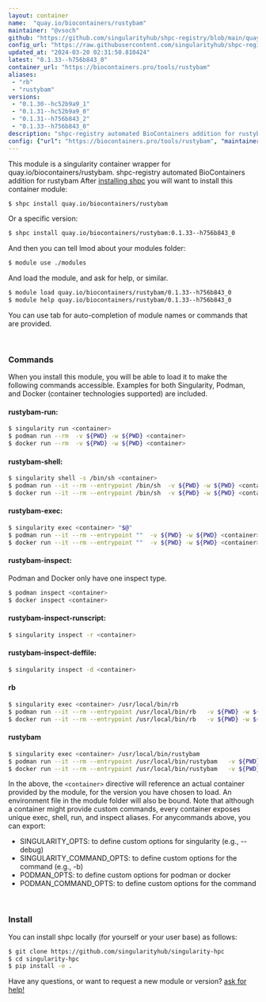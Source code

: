```yaml
---
layout: container
name:  "quay.io/biocontainers/rustybam"
maintainer: "@vsoch"
github: "https://github.com/singularityhub/shpc-registry/blob/main/quay.io/biocontainers/rustybam/container.yaml"
config_url: "https://raw.githubusercontent.com/singularityhub/shpc-registry/main/quay.io/biocontainers/rustybam/container.yaml"
updated_at: "2024-03-20 02:31:50.810424"
latest: "0.1.33--h756b843_0"
container_url: "https://biocontainers.pro/tools/rustybam"
aliases:
 - "rb"
 - "rustybam"
versions:
 - "0.1.30--hc52b9a9_1"
 - "0.1.31--hc52b9a9_0"
 - "0.1.31--h756b843_2"
 - "0.1.33--h756b843_0"
description: "shpc-registry automated BioContainers addition for rustybam"
config: {"url": "https://biocontainers.pro/tools/rustybam", "maintainer": "@vsoch", "description": "shpc-registry automated BioContainers addition for rustybam", "latest": {"0.1.33--h756b843_0": "sha256:0c31acc94fe676fd7d853da74660187d9a146acbacb4266abd2ec559fd5641a3"}, "tags": {"0.1.30--hc52b9a9_1": "sha256:e056aa9311c66cad3c2d34cda1ea4636defe9621040e764a8ebbd18573080771", "0.1.31--hc52b9a9_0": "sha256:168d060c5f48fba1b0b125a1df02f8f5a4d28e7eab0e0f9f6a32266f65101db5", "0.1.31--h756b843_2": "sha256:b88b57c995e9228801c0fa2361dfe11aab419e43865af900d2596f0f373bb079", "0.1.33--h756b843_0": "sha256:0c31acc94fe676fd7d853da74660187d9a146acbacb4266abd2ec559fd5641a3"}, "docker": "quay.io/biocontainers/rustybam", "aliases": {"rb": "/usr/local/bin/rb", "rustybam": "/usr/local/bin/rustybam"}}
---
```


This module is a singularity container wrapper for quay.io/biocontainers/rustybam.
shpc-registry automated BioContainers addition for rustybam
After [installing shpc](#install) you will want to install this container module:


```bash
$ shpc install quay.io/biocontainers/rustybam
```

Or a specific version:

```bash
$ shpc install quay.io/biocontainers/rustybam:0.1.33--h756b843_0
```

And then you can tell lmod about your modules folder:

```bash
$ module use ./modules
```

And load the module, and ask for help, or similar.

```bash
$ module load quay.io/biocontainers/rustybam/0.1.33--h756b843_0
$ module help quay.io/biocontainers/rustybam/0.1.33--h756b843_0
```

You can use tab for auto-completion of module names or commands that are provided.

<br>

### Commands

When you install this module, you will be able to load it to make the following commands accessible.
Examples for both Singularity, Podman, and Docker (container technologies supported) are included.

#### rustybam-run:

```bash
$ singularity run <container>
$ podman run --rm  -v ${PWD} -w ${PWD} <container>
$ docker run --rm  -v ${PWD} -w ${PWD} <container>
```

#### rustybam-shell:

```bash
$ singularity shell -s /bin/sh <container>
$ podman run --it --rm --entrypoint /bin/sh  -v ${PWD} -w ${PWD} <container>
$ docker run --it --rm --entrypoint /bin/sh  -v ${PWD} -w ${PWD} <container>
```

#### rustybam-exec:

```bash
$ singularity exec <container> "$@"
$ podman run --it --rm --entrypoint ""  -v ${PWD} -w ${PWD} <container> "$@"
$ docker run --it --rm --entrypoint ""  -v ${PWD} -w ${PWD} <container> "$@"
```

#### rustybam-inspect:

Podman and Docker only have one inspect type.

```bash
$ podman inspect <container>
$ docker inspect <container>
```

#### rustybam-inspect-runscript:

```bash
$ singularity inspect -r <container>
```

#### rustybam-inspect-deffile:

```bash
$ singularity inspect -d <container>
```


#### rb

```bash
$ singularity exec <container> /usr/local/bin/rb
$ podman run --it --rm --entrypoint /usr/local/bin/rb   -v ${PWD} -w ${PWD} <container> -c " $@"
$ docker run --it --rm --entrypoint /usr/local/bin/rb   -v ${PWD} -w ${PWD} <container> -c " $@"
```


#### rustybam

```bash
$ singularity exec <container> /usr/local/bin/rustybam
$ podman run --it --rm --entrypoint /usr/local/bin/rustybam   -v ${PWD} -w ${PWD} <container> -c " $@"
$ docker run --it --rm --entrypoint /usr/local/bin/rustybam   -v ${PWD} -w ${PWD} <container> -c " $@"
```



In the above, the `<container>` directive will reference an actual container provided
by the module, for the version you have chosen to load. An environment file in the
module folder will also be bound. Note that although a container
might provide custom commands, every container exposes unique exec, shell, run, and
inspect aliases. For anycommands above, you can export:

 - SINGULARITY_OPTS: to define custom options for singularity (e.g., --debug)
 - SINGULARITY_COMMAND_OPTS: to define custom options for the command (e.g., -b)
 - PODMAN_OPTS: to define custom options for podman or docker
 - PODMAN_COMMAND_OPTS: to define custom options for the command

<br>

### Install

You can install shpc locally (for yourself or your user base) as follows:

```bash
$ git clone https://github.com/singularityhub/singularity-hpc
$ cd singularity-hpc
$ pip install -e .
```

Have any questions, or want to request a new module or version? [ask for help!](https://github.com/singularityhub/singularity-hpc/issues)
